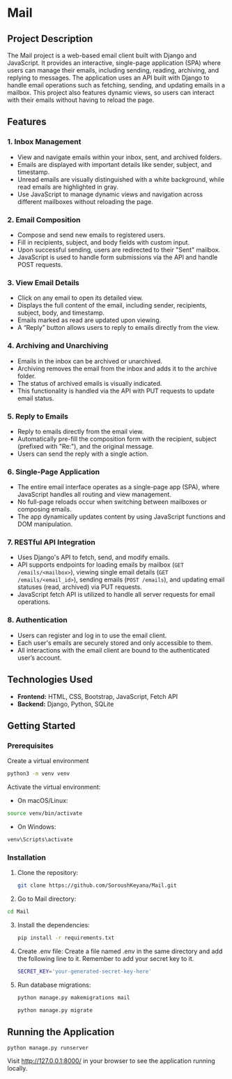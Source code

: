 # Mail

## Project Description

The Mail project is a web-based email client built with Django and JavaScript. It provides an interactive, single-page application (SPA) where users can manage their emails, including sending, reading, archiving, and replying to messages. The application uses an API built with Django to handle email operations such as fetching, sending, and updating emails in a mailbox. This project also features dynamic views, so users can interact with their emails without having to reload the page.


## Features

### 1. **Inbox Management**
   - View and navigate emails within your inbox, sent, and archived folders.
   - Emails are displayed with important details like sender, subject, and timestamp.
   - Unread emails are visually distinguished with a white background, while read emails are highlighted in gray.
   - Use JavaScript to manage dynamic views and navigation across different mailboxes without reloading the page.

### 2. **Email Composition**
   - Compose and send new emails to registered users.
   - Fill in recipients, subject, and body fields with custom input.
   - Upon successful sending, users are redirected to their "Sent" mailbox.
   - JavaScript is used to handle form submissions via the API and handle POST requests.

### 3. **View Email Details**
   - Click on any email to open its detailed view.
   - Displays the full content of the email, including sender, recipients, subject, body, and timestamp.
   - Emails marked as read are updated upon viewing.
   - A “Reply” button allows users to reply to emails directly from the view.

### 4. **Archiving and Unarchiving**
   - Emails in the inbox can be archived or unarchived.
   - Archiving removes the email from the inbox and adds it to the archive folder.
   - The status of archived emails is visually indicated.
   - This functionality is handled via the API with PUT requests to update email status.

### 5. **Reply to Emails**
   - Reply to emails directly from the email view.
   - Automatically pre-fill the composition form with the recipient, subject (prefixed with "Re:"), and the original message.
   - Users can send the reply with a single action.

### 6. **Single-Page Application**
   - The entire email interface operates as a single-page app (SPA), where JavaScript handles all routing and view management.
   - No full-page reloads occur when switching between mailboxes or composing emails.
   - The app dynamically updates content by using JavaScript functions and DOM manipulation.

### 7. **RESTful API Integration**
   - Uses Django's API to fetch, send, and modify emails.
   - API supports endpoints for loading emails by mailbox (`GET /emails/<mailbox>`), viewing single email details (`GET /emails/<email_id>`), sending emails (`POST /emails`), and updating email statuses (read, archived) via PUT requests.
   - JavaScript fetch API is utilized to handle all server requests for email operations.

### 8. **Authentication**
   - Users can register and log in to use the email client.
   - Each user's emails are securely stored and only accessible to them.
   - All interactions with the email client are bound to the authenticated user’s account.


## Technologies Used

- **Frontend:** HTML, CSS, Bootstrap, JavaScript, Fetch API
- **Backend:** Django, Python, SQLite

## Getting Started

### Prerequisites

Create a virtual environment

```bash
python3 -m venv venv
```
Activate the virtual environment:

- On macOS/Linux:

```bash
source venv/bin/activate
```

- On Windows:

```bash
venv\Scripts\activate
```

### Installation

1. Clone the repository:

   ```bash
   git clone https://github.com/SoroushKeyana/Mail.git
   ```

2. Go to Mail directory:

  ```bash
  cd Mail
  ```

3. Install the dependencies:


    ```bash
    pip install -r requirements.txt
    ```

4. Create .env file: Create a file named .env in the same directory and add the following line to it. Remember to add your secret key to it.

    ```bash
    SECRET_KEY='your-generated-secret-key-here'
    ```

5. Run database migrations:

    ```bash 
    python manage.py makemigrations mail
    ```

    ```bash
    python manage.py migrate
    ```

## Running the Application
    
    python manage.py runserver

Visit http://127.0.0.1:8000/ in your browser to see the application running locally.
